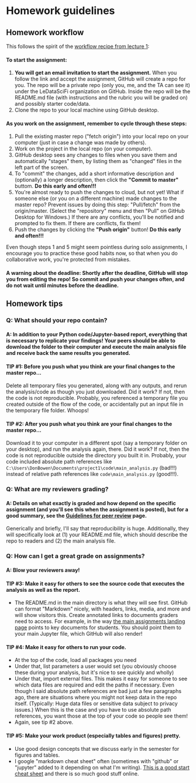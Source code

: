 # Homework guidelines

## Homework workflow

This follows the spirit of the [workflow recipe from lecture 1](https://ledatascifi.github.io/lectures-spr2020/01/01_Motivation_and_Getting_Started.html#***-THE-WORKFLOW-RECIPE--***):

#### **To start the assignment:**

1. **You will get an email invitation to start the assignment.** When you follow the link and accept the assignment, GitHub will create a repo for you. The repo will be a private repo (only you, me, and the TA can see it) under the LeDataSciFi organization on GitHub. Inside the repo will be the README.md file (with instructions and the rubric you will be graded on) and possibly starter code/data.
2. Clone the repo to your local machine using GitHub desktop. 

#### **As you work on the assignment, remember to cycle through these steps:**

1. Pull the existing master repo ("fetch origin") into your local repo on your computer (just in case a change was made by others). 
2. Work on the project in the local repo (on your computer).
3. GitHub desktop sees any changes to files when you save them and automatically "stages" them, by listing them as "changed" files in the left part of the screen.
4. To "commit" the changes, add a short informative description and (optionally) a longer description, then click the **"Commit to master"** buttom. **Do this early and often!!!**
5. You're almost ready to push the changes to cloud, but not yet! What if someone else (or you on a different machine) made changes to the master repo? Prevent issues by doing this step: "Pull/fetch" from the origin/master. (Select the "repository" menu and then "Pull" on GitHub Desktop for Windows.) If there are any conflicts, you'll be notified and prompted to fix them. If there are conflicts, fix them!
6. Push the changes by clicking the **"Push origin"** button! **Do this early and often!!!**

Even though steps 1 and 5 might seem pointless during solo assignments, I encourage you to practice these good habits now, so that when you do collaborative work, you're protected from mistakes. 

#### **A warning about the deadline:** Shortly after the deadline, GitHub will stop you from editing the repo! So commit and push your changes often, and do not wait until minutes before the deadline.

## Homework tips

### **Q: What should your repo contain?**

#### **A: In addition to your Python code/Jupyter-based report, everything that is necessary to replicate your findings!** Your peers should be able to download the folder to their computer and execute the main analysis file and receive back the same results you generated.

#### **TIP #1:** Before you push what you think are your final changes to the master repo...
Delete all temporary files you generated, along with any outputs, and rerun the analysis/code as though you just downloaded. Did it work? If not, then the code is not reproducible. Probably, you referenced a temporary file you created outside of the flow of the code, or accidentally put an input file in the temporary file folder. Whoops!

#### **TIP #2:** After you push what you think are your final changes to the master repo...
Download it to your computer in a different spot (say a temporary folder on your desktop), and run the analysis again, there. Did it work? If not, then the code is not reproducible outside the directory you built it in. Probably, your code included absolute path references like `C:\Users\DonBowen\Documents\project1\code\main_analysis.py` (bad!!!) instead of relative path references like `code\main_analysis.py` (good!!!).

### **Q: What are my reviewers grading?**

#### **A:**  Details on what exactly is graded and how depend on the specific assignment (and you'll see this when the assignment is posted), but for a good summary, see the [Guidelines for peer review](guidelines-peerreview.html) page. 

Generically and briefly, I'll say that reproducibility is huge. Additionally, they will specifically look at (1) your README.md file, which should describe the repo to readers and (2) the main analysis file. 

### **Q: How can I get a great grade on assignments?**

#### **A:**  Blow your reviewers away!

#### **TIP #3:** Make it easy for others to see the source code that executes the analysis as well as the report. 
  - The README.md in the main directory is what they will see first. GitHub can format "Markdown" nicely, with headers, links, media, and more and will show visitors this. Create annotated links to documents graders need to access. For example, in the way [the main assignments landing page](assignments.html) points to key documents for students. You should point them to your main Jupyter file, which GitHub will also render!
  
#### **TIP #4:** Make it easy for others to run your code.
  - At the top of the code, load all packages you need
  - Under that, list parameters a user would set (you obviously choose these during your analysis, but it's nice to see quickly and wholly)
  - Under that, import external files. This makes it easy for someone to see which data files are required and edit the paths if necessary. Even though I said absolute path references are bad just a few paragraphs ago, there are situations where you might not keep data in the repo itself. (Typically: Huge data files or sensitive data subject to privacy issues.) When this is the case and you have to use absolute path references, you want those at the top of your code so people see them!
  - Again, see tip #2 above.
  
#### **TIP #5:** Make your work product (especially tables and figures) pretty. 
  - Use good design concepts that we discuss early in the semester for figures and tables.
  - I google "markdown cheat sheet" often (sometimes with "github" or "jupyter" added to it depending on what I'm writing). [This is a good start cheat sheet](https://guides.github.com/pdfs/markdown-cheatsheet-online.pdf) and there is so much good stuff online. 



